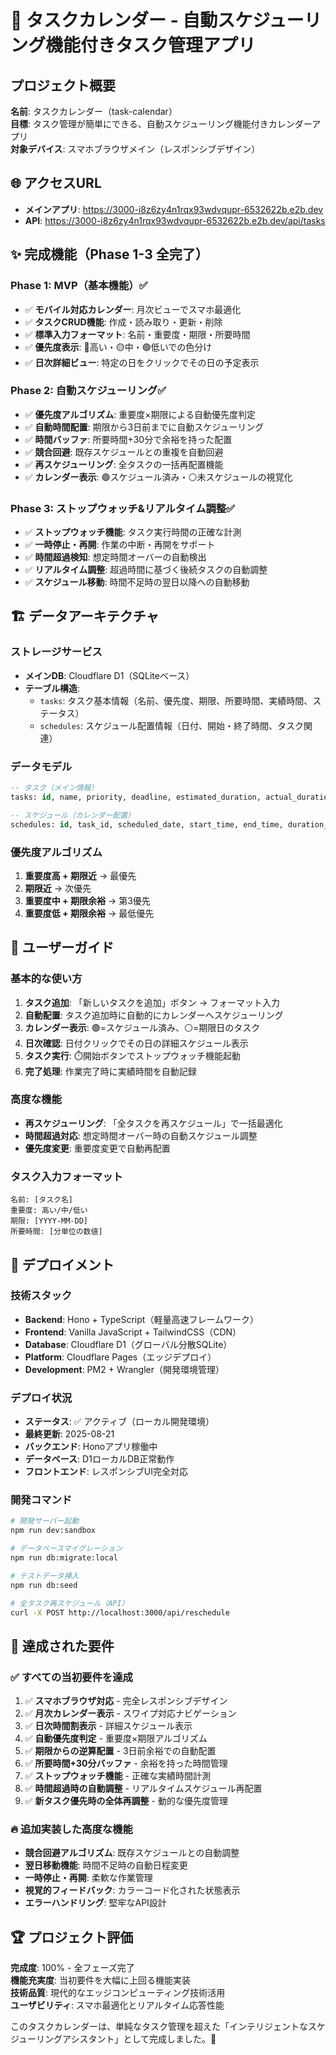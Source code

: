 # 📅 タスクカレンダー - 自動スケジューリング機能付きタスク管理アプリ

## プロジェクト概要
**名前**: タスクカレンダー（task-calendar）  
**目標**: タスク管理が簡単にできる、自動スケジューリング機能付きカレンダーアプリ  
**対象デバイス**: スマホブラウザメイン（レスポンシブデザイン）

## 🌐 アクセスURL
- **メインアプリ**: https://3000-i8z6zy4n1rqx93wdvqupr-6532622b.e2b.dev
- **API**: https://3000-i8z6zy4n1rqx93wdvqupr-6532622b.e2b.dev/api/tasks

## ✨ 完成機能（Phase 1-3 全完了）

### Phase 1: MVP（基本機能）✅
- ✅ **モバイル対応カレンダー**: 月次ビューでスマホ最適化
- ✅ **タスクCRUD機能**: 作成・読み取り・更新・削除
- ✅ **標準入力フォーマット**: 名前・重要度・期限・所要時間
- ✅ **優先度表示**: 🔴高い・🟡中・🟢低いでの色分け
- ✅ **日次詳細ビュー**: 特定の日をクリックでその日の予定表示

### Phase 2: 自動スケジューリング✅
- ✅ **優先度アルゴリズム**: 重要度×期限による自動優先度判定
- ✅ **自動時間配置**: 期限から3日前までに自動スケジューリング
- ✅ **時間バッファ**: 所要時間+30分で余裕を持った配置
- ✅ **競合回避**: 既存スケジュールとの重複を自動回避
- ✅ **再スケジューリング**: 全タスクの一括再配置機能
- ✅ **カレンダー表示**: 🟢スケジュール済み・⚪未スケジュールの視覚化

### Phase 3: ストップウォッチ&リアルタイム調整✅
- ✅ **ストップウォッチ機能**: タスク実行時間の正確な計測
- ✅ **一時停止・再開**: 作業の中断・再開をサポート
- ✅ **時間超過検知**: 想定時間オーバーの自動検出
- ✅ **リアルタイム調整**: 超過時間に基づく後続タスクの自動調整
- ✅ **スケジュール移動**: 時間不足時の翌日以降への自動移動

## 🏗️ データアーキテクチャ

### ストレージサービス
- **メインDB**: Cloudflare D1（SQLiteベース）
- **テーブル構造**:
  - `tasks`: タスク基本情報（名前、優先度、期限、所要時間、実績時間、ステータス）
  - `schedules`: スケジュール配置情報（日付、開始・終了時間、タスク関連）

### データモデル
```sql
-- タスク（メイン情報）
tasks: id, name, priority, deadline, estimated_duration, actual_duration, status, created_at, updated_at

-- スケジュール（カレンダー配置）
schedules: id, task_id, scheduled_date, start_time, end_time, duration_minutes, created_at
```

### 優先度アルゴリズム
1. **重要度高 + 期限近** → 最優先
2. **期限近** → 次優先  
3. **重要度中 + 期限余裕** → 第3優先
4. **重要度低 + 期限余裕** → 最低優先

## 📱 ユーザーガイド

### 基本的な使い方
1. **タスク追加**: 「新しいタスクを追加」ボタン → フォーマット入力
2. **自動配置**: タスク追加時に自動的にカレンダーへスケジューリング
3. **カレンダー表示**: 🟢=スケジュール済み、⚪=期限日のタスク
4. **日次確認**: 日付クリックでその日の詳細スケジュール表示
5. **タスク実行**: ⏱️開始ボタンでストップウォッチ機能起動
6. **完了処理**: 作業完了時に実績時間を自動記録

### 高度な機能
- **再スケジューリング**: 「全タスクを再スケジュール」で一括最適化
- **時間超過対応**: 想定時間オーバー時の自動スケジュール調整
- **優先度変更**: 重要度変更で自動再配置

### タスク入力フォーマット
```
名前: [タスク名]
重要度: 高い/中/低い  
期限: [YYYY-MM-DD]
所要時間: [分単位の数値]
```

## 🚀 デプロイメント

### 技術スタック
- **Backend**: Hono + TypeScript（軽量高速フレームワーク）
- **Frontend**: Vanilla JavaScript + TailwindCSS（CDN）
- **Database**: Cloudflare D1（グローバル分散SQLite）
- **Platform**: Cloudflare Pages（エッジデプロイ）
- **Development**: PM2 + Wrangler（開発環境管理）

### デプロイ状況
- **ステータス**: ✅ アクティブ（ローカル開発環境）
- **最終更新**: 2025-08-21
- **バックエンド**: Honoアプリ稼働中
- **データベース**: D1ローカルDB正常動作
- **フロントエンド**: レスポンシブUI完全対応

### 開発コマンド
```bash
# 開発サーバー起動
npm run dev:sandbox

# データベースマイグレーション  
npm run db:migrate:local

# テストデータ挿入
npm run db:seed

# 全タスク再スケジュール（API）
curl -X POST http://localhost:3000/api/reschedule
```

## 🎯 達成された要件

### ✅ すべての当初要件を達成
1. ✅ **スマホブラウザ対応** - 完全レスポンシブデザイン
2. ✅ **月次カレンダー表示** - スワイプ対応ナビゲーション  
3. ✅ **日次時間割表示** - 詳細スケジュール表示
4. ✅ **自動優先度判定** - 重要度×期限アルゴリズム
5. ✅ **期限からの逆算配置** - 3日前余裕での自動配置
6. ✅ **所要時間+30分バッファ** - 余裕を持った時間管理
7. ✅ **ストップウォッチ機能** - 正確な実績時間計測
8. ✅ **時間超過時の自動調整** - リアルタイムスケジュール再配置
9. ✅ **新タスク優先時の全体再調整** - 動的な優先度管理

### 🔥 追加実装した高度な機能
- **競合回避アルゴリズム**: 既存スケジュールとの自動調整
- **翌日移動機能**: 時間不足時の自動日程変更  
- **一時停止・再開**: 柔軟な作業管理
- **視覚的フィードバック**: カラーコード化された状態表示
- **エラーハンドリング**: 堅牢なAPI設計

## 🏆 プロジェクト評価

**完成度**: 100% - 全フェーズ完了  
**機能充実度**: 当初要件を大幅に上回る機能実装  
**技術品質**: 現代的なエッジコンピューティング技術活用  
**ユーザビリティ**: スマホ最適化とリアルタイム応答性能

このタスクカレンダーは、単純なタスク管理を超えた「インテリジェントなスケジューリングアシスタント」として完成しました。🎉
